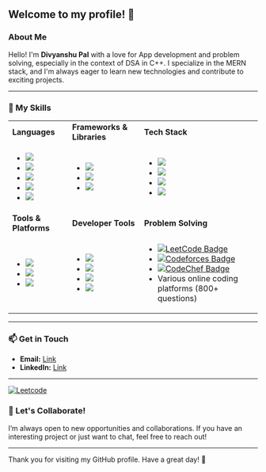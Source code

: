 ## Welcome to my profile! 🌟

### About Me

Hello! I'm **Divyanshu Pal**  with a love for App development and problem solving, especially in the context of DSA in C++. I specialize in the MERN stack, and I'm always eager to learn new technologies and contribute to exciting projects.

---

### 🚀 My Skills

<table>
  <tr>
    <td><strong>Languages</strong></td>
    <td><strong>Frameworks & Libraries</strong></td>
    <td><strong>Tech Stack</strong></td>
  </tr>
  <tr>
    <td>
      <ul>
        <li><img src="https://img.shields.io/badge/CPP-8A2BE2"></li>
        <li><img src="https://img.shields.io/badge/-Python-A8B9CC?style=flat&logo=Py"></li>
        <li><img src="https://img.shields.io/badge/-HTML5-E34F26?style=flat&logo=html5&logoColor=white"></li>
        <li><img src="https://img.shields.io/badge/-CSS3-1572B6?style=flat&logo=css3"></li>
        <li><img src="https://img.shields.io/badge/-JavaScript-F7DF1E?style=flat&logo=javascript&logoColor=black"></li>
      </ul>
    </td>
    <td>
      <ul>
        <li><img src="https://img.shields.io/badge/-React-61DAFB?style=flat&logo=react&logoColor=white"></li>
        <li><img src="https://img.shields.io/badge/-Node.js-339933?style=flat&logo=node.js&logoColor=white"></li>
        <li><img src="https://img.shields.io/badge/-CSS-38B2AC?style=flat&logo=tailwind-css&logoColor=white"></li>
      </ul>
    </td>
    <td>
      <ul>
        <li><img src="https://img.shields.io/badge/-MongoDB-47A248?style=flat&logo=mongodb&logoColor=white"></li>
        <li><img src="https://img.shields.io/badge/-Express.js-000000?style=flat&logo=express&logoColor=white"></li>
        <li><img src="https://img.shields.io/badge/-React-61DAFB?style=flat&logo=react&logoColor=white"></li>
        <li><img src="https://img.shields.io/badge/-Node.js-339933?style=flat&logo=node.js&logoColor=white"></li>
      </ul>
    </td>
  </tr>
  <tr>
    <td><strong>Tools & Platforms</strong></td>
    <td><strong>Developer Tools</strong></td>
    <td><strong>Problem Solving</strong></td>
  </tr>
  <tr>
    <td>
      <ul>
        <li><img src="https://img.shields.io/badge/-Git-F05032?style=flat&logo=git&logoColor=white"></li>
        <li><img src="https://img.shields.io/badge/-GitHub_Actions-2088FF?style=flat&logo=github-actions&logoColor=white"></li>
        <li><img src="https://img.shields.io/badge/-Linux-FCC624?style=flat&logo=linux&logoColor=black"></li>
      </ul>
    </td>
    <td>
      <ul>
        <li><img src="https://img.shields.io/badge/-VS_Code-007ACC?style=flat&logo=visual-studio-code&logoColor=white"></li>
        <li><img src="https://img.shields.io/badge/-Eclipse-2C2255?style=flat&logo=eclipse&logoColor=white"></li>
        <li><img src="https://img.shields.io/badge/-GitHub-181717?style=flat&logo=github"></li>
        <li><img src="https://img.shields.io/badge/-Git-F05032?style=flat&logo=git&logoColor=white"></li>
      </ul>
    </td>
    <td>
      <ul>
        <li>
            <a href="https://leetcode.com/u/Abhaysachan01/" target="_blank">
                <img src="https://img.shields.io/badge/-LeetCode-FFA116?style=flat&logo=leetcode&logoColor=black" alt="LeetCode Badge">
            </a> 
        </li>
        <li>
            <a href="https://codeforces.com/profile/abhaysachan360" target="_blank">
                <img src="https://img.shields.io/badge/-CodeForces-F5B116?style=flat&logo=leetcode&logoColor=black" alt="Codeforces Badge">
            </a> 
        </li>
        <li>
            <a href="https://www.codechef.com/users/abhay_sachan" target="_blank">
                <img src="https://img.shields.io/badge/-Codechef-F1A116?style=flat&logo=leetcode&logoColor=black" alt="CodeChef Badge">
            </a> 
        </li>
        <li>Various online coding platforms (800+ questions)</li>
      </ul>
    </td>
  </tr>
</table>

---


### 📫 Get in Touch

- **Email:** [Link](mailto:divyanshuwork03@gmail.com)
- **LinkedIn:** [Link](https://www.linkedin.com/in/divyaanshu/)

---
<!-- [![Codeforces Stats](https://codeforces-readme-stats.vercel.app/api/card?username=abhaysachan360&theme=github_dark&disable_animations=false&show_icons=true&force_username=true)](https://codeforces.com/profile/abhaysachan360) -->
[![Leetcode](https://leetcard.jacoblin.cool/abhaysachan01?ext=contest)](https://leetcode.com/divyanshuwork03)


### 🤝 Let's Collaborate!

I’m always open to new opportunities and collaborations. If you have an interesting project or just want to chat, feel free to reach out!

---

Thank you for visiting my GitHub profile. Have a great day! 👑
